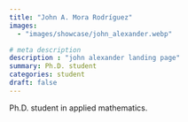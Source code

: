 ```yaml
---
title: "John A. Mora Rodríguez"
images: 
  - "images/showcase/john_alexander.webp"

# meta description
description : "john alexander landing page"
summary: Ph.D. student
categories: student
draft: false
---
```

Ph.D. student in applied mathematics.